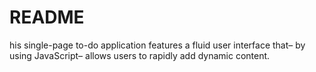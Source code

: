 # README

his single-page to-do application features a fluid user interface that– by using JavaScript– allows users to rapidly add dynamic content.
